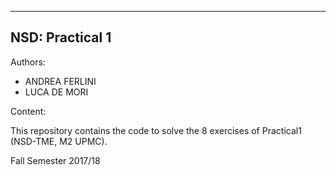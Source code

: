 --------------------
NSD: Practical 1
--------------------

Authors:
- ANDREA FERLINI
- LUCA DE MORI

Content:

This repository contains the code to solve the 8 exercises of Practical1 (NSD-TME, M2 UPMC).

Fall Semester 2017/18
